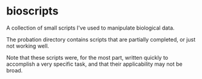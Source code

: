# bioscripts
A collection of small scripts I've used to manipulate biological data.

The probation directory contains scripts that are partially completed, or just not working well.  

Note that these scripts were, for the most part, written quickly to accomplish a very specific task, and that their applicability may not be broad.  
